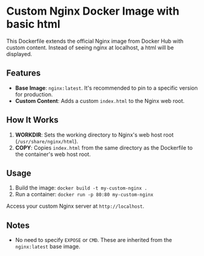 # Custom Nginx Docker Image with basic html

This Dockerfile extends the official Nginx image from Docker Hub with custom content. Instead of seeing nginx at localhost, a html will be displayed.

## Features
- **Base Image**: `nginx:latest`. It's recommended to pin to a specific version for production.
- **Custom Content**: Adds a custom `index.html` to the Nginx web root.

## How It Works
1. **WORKDIR**: Sets the working directory to Nginx's web host root (`/usr/share/nginx/html`).
2. **COPY**: Copies `index.html` from the same directory as the Dockerfile to the container's web host root.

## Usage
1. Build the image: `docker build -t my-custom-nginx .`
2. Run a container: `docker run -p 80:80 my-custom-nginx`

Access your custom Nginx server at `http://localhost`.

## Notes
- No need to specify `EXPOSE` or `CMD`. These are inherited from the `nginx:latest` base image.
